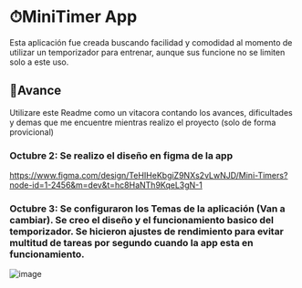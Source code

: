 # ⏱MiniTimer App
Esta aplicación fue creada buscando facilidad y comodidad al momento de utilizar un temporizador para entrenar, aunque sus funcione no se limiten solo a este uso.

## 🚀Avance
Utilizare este Readme como un vitacora contando los avances, dificultades y demas que me encuentre mientras realizo el proyecto (solo de forma provicional)

### Octubre 2: Se realizo el diseño en figma de la app 
https://www.figma.com/design/TeHIHeKbgiZ9NXs2vLwNJD/Mini-Timers?node-id=1-2456&m=dev&t=hc8HaNTh9KqeL3gN-1

### Octubre 3: Se configuraron los Temas de la aplicación (Van a cambiar). Se creo el diseño y el funcionamiento basico del temporizador. Se hicieron ajustes de rendimiento para evitar multitud de tareas por segundo cuando la app esta en funcionamiento.
![image](https://github.com/user-attachments/assets/b6a4386b-1d46-441b-ba66-b09b9f60e92b)

